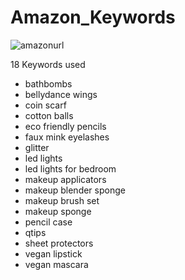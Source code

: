 # Amazon_Keywords

![amazonurl]([https://giphy.com/gifs/amazon-prime-day-3o7btR4w5GK8CTpNOU)

18 Keywords used 
* bathbombs 
* bellydance wings 
* coin scarf
* cotton balls 
* eco friendly pencils
* faux mink eyelashes
* glitter
* led lights
* led lights for bedroom
* makeup applicators 
* makeup blender sponge 
* makeup brush set 
* makeup sponge 
* pencil case 
* qtips 
* sheet protectors 
* vegan lipstick 
* vegan mascara



